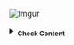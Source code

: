 ![Imgur](http://i.imgur.com/61WeiVu.png)

<details><summary><sub><b>Check Content</b></sub></summary>

Table of Contents (ToC)
========================

* [<sub>About Mozilla Clubs</sub>](#about-mozilla-clubs)
* [<sub>Connect with Mozilla Clubs</sub>](#connect-with-mozilla-clubs)
* [<sub>Participate in the Repo</sub>](#participate-in-the-repo)

#### About Mozilla Clubs

<sub>A Mozilla Club brings people together locally to explore, participate in and create the open web in an engaging and collaborative way. They are groups that meet regularly and host events or meet-ups where creativity, collaboration, teaching, and learning come together with one objective: developing digital skills.</sub>

<sub>There are currently 400+ registered Clubs that span 50+ countries. [Mozilla Clubs](http://learning.mozilla.org/) Captains have the opportunity to join several digital channels that help them connect to each other and share experiences.</sub>

---

#### Connect with Mozilla Clubs 

<sub>Mozilla Clubs also has a [Facebook group](https://www.facebook.com/groups/mozillaclubs/) with 1000+ participants, a [learning forum](https://forum.learning.mozilla.org/c/mozilla-clubs) with 80+ topic threads, a monthly Club Leaders Call with featured guests and an [event gallery](http://mozilla.github.io/clubs-events/).</sub>

---

#### Participate in the Repo

<sub>In [this Repository](https://github.com/mozilla/mozillaclubs) Clubs leaders can find, share, comment and remix projects around Design resources and Teaching activities for Mozilla Clubs.</sub>

<sub>These are the themes we're already working on. Feel free to add an issue in case you want to start a new one!</sub>

* [<sub>Desing resources.</sub>](https://github.com/mozilla/mozillaclubs/tree/master/designresources) 
<sub>Images.  Find design resources created by community members which you can use, remix and share.</sub>
* [<sub>Club Guides.</sub>](https://github.com/mozilla/mozillaclubs/tree/master/club_guides) <sub>This folder contains Mozilla Clubs guides & resources developed in collaboration with community members.</sub>
* [<sub>Orientation for Mozilla Clubs.</sub>](https://github.com/mozilla/mozillaclubs/tree/master/orientation_mozilla_clubs) <sub>This is the Orientation that Mozilla Club Leaders take at mozilla.teachable.com,</sub> 
* [<sub>Teaching activities.</sub>](https://github.com/mozilla/mozillaclubs/tree/master/Teaching_activities) <sub>This folder is intended to hold curriculum created by communitiy members. You can and and share any activities you have used/developed for your club.</sub> 

<img src="https://pbs.twimg.com/profile_images/821735271049768960/jJZXlJwZ.jpg" width="50"></img> 
<img src="https://orig00.deviantart.net/5b95/f/2016/070/3/b/mit_license_logo_by_excaliburzero-d9ur2lg.png" width="70"></img> 
</details>
